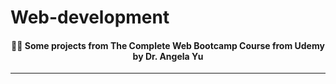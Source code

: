 # Web-development

<h4 align="center">👨‍💻 Some projects from The Complete Web Bootcamp Course from Udemy by Dr. Angela Yu </h4>

<hr>
